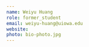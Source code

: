 ```yaml
---
name: Weiyu Huang
role: former_student
email: weiyu-huang@uiowa.edu
website: 
photo: bio-photo.jpg
---
```


<!--I like teaching Computer Science!-->
